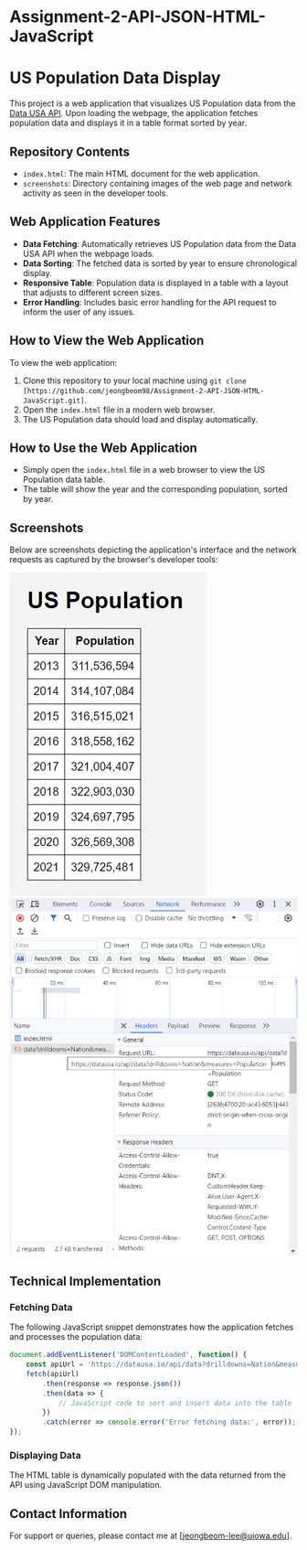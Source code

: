 # Assignment-2-API-JSON-HTML-JavaScript
# US Population Data Display

This project is a web application that visualizes US Population data from the [Data USA API](https://datausa.io/api/data?drilldowns=Nation&measures=Population). Upon loading the webpage, the application fetches population data and displays it in a table format sorted by year.

## Repository Contents

- `index.html`: The main HTML document for the web application.
- `screenshots`: Directory containing images of the web page and network activity as seen in the developer tools.

## Web Application Features

- **Data Fetching**: Automatically retrieves US Population data from the Data USA API when the webpage loads.
- **Data Sorting**: The fetched data is sorted by year to ensure chronological display.
- **Responsive Table**: Population data is displayed in a table with a layout that adjusts to different screen sizes.
- **Error Handling**: Includes basic error handling for the API request to inform the user of any issues.

## How to View the Web Application

To view the web application:

1. Clone this repository to your local machine using `git clone [https://github.com/jeongbeom98/Assignment-2-API-JSON-HTML-JavaScript.git]`.
2. Open the `index.html` file in a modern web browser.
3. The US Population data should load and display automatically.

## How to Use the Web Application

- Simply open the `index.html` file in a web browser to view the US Population data table.
- The table will show the year and the corresponding population, sorted by year.

## Screenshots

Below are screenshots depicting the application's interface and the network requests as captured by the browser's developer tools:

![US Population Data Table](screenshots/US%20Population%20Data%20Table.png)
![Network Requests](screenshots/Network%20Requests.png)

## Technical Implementation

### Fetching Data

The following JavaScript snippet demonstrates how the application fetches and processes the population data:

```javascript
document.addEventListener('DOMContentLoaded', function() {
    const apiUrl = 'https://datausa.io/api/data?drilldowns=Nation&measures=Population';
    fetch(apiUrl)
        .then(response => response.json())
        .then(data => {
            // JavaScript code to sort and insert data into the table
        })
        .catch(error => console.error('Error fetching data:', error));
});
```

### Displaying Data

The HTML table is dynamically populated with the data returned from the API using JavaScript DOM manipulation.

## Contact Information

For support or queries, please contact me at [jeongbeom-lee@uiowa.edu].